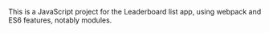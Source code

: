 This is  a JavaScript project for the Leaderboard list app, using webpack and ES6 features, notably modules.